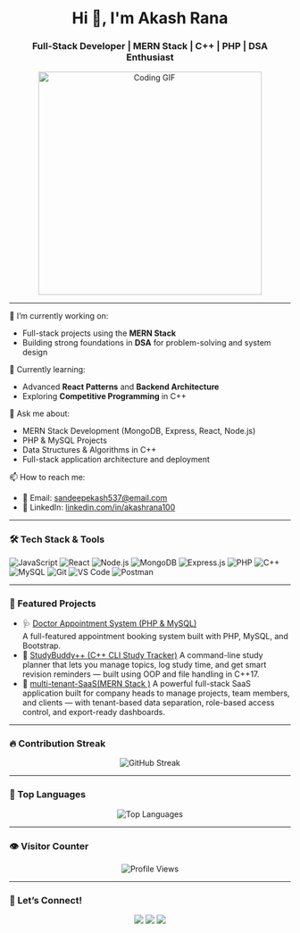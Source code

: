 <h1 align="center">Hi 👋, I'm Akash Rana</h1>
<h3 align="center">Full-Stack Developer | MERN Stack | C++ | PHP | DSA Enthusiast</h3>

<p align="center">
  <img src="https://media.giphy.com/media/qgQUggAC3Pfv687qPC/giphy.gif" width="400" alt="Coding GIF" />
</p>

---

🔭 I’m currently working on:
- Full-stack projects using the **MERN Stack**
- Building strong foundations in **DSA** for problem-solving and system design

🌱 Currently learning:
- Advanced **React Patterns** and **Backend Architecture**
- Exploring **Competitive Programming** in C++

💬 Ask me about:
- MERN Stack Development (MongoDB, Express, React, Node.js)
- PHP & MySQL Projects
- Data Structures & Algorithms in C++
- Full-stack application architecture and deployment

📫 How to reach me:
- 📧 Email: [sandeepekash537@email.com](mailto:sandeepekash537@email.com)
- 💼 LinkedIn: [linkedin.com/in/akashrana100](https://linkedin.com/in/akashrana100)

---

### 🛠️ Tech Stack & Tools

![JavaScript](https://img.shields.io/badge/-JavaScript-black?style=flat-square&logo=javascript)
![React](https://img.shields.io/badge/-React-black?style=flat-square&logo=react)
![Node.js](https://img.shields.io/badge/-Node.js-black?style=flat-square&logo=node.js)
![MongoDB](https://img.shields.io/badge/-MongoDB-black?style=flat-square&logo=mongodb)
![Express.js](https://img.shields.io/badge/-Express.js-black?style=flat-square&logo=express)
![PHP](https://img.shields.io/badge/-PHP-black?style=flat-square&logo=php)
![C++](https://img.shields.io/badge/-C++-black?style=flat-square&logo=c%2B%2B)
![MySQL](https://img.shields.io/badge/-MySQL-black?style=flat-square&logo=mysql)
![Git](https://img.shields.io/badge/-Git-black?style=flat-square&logo=git)
![VS Code](https://img.shields.io/badge/-VS%20Code-black?style=flat-square&logo=visual-studio-code)
![Postman](https://img.shields.io/badge/-Postman-black?style=flat-square&logo=postman)

---

### 📌 Featured Projects

- 🩺 [Doctor Appointment System (PHP & MySQL)](https://github.com/Akashrana1001/doctor-appointment-system)  
  A full-featured appointment booking system built with PHP, MySQL, and Bootstrap.
- 🧠 [StudyBuddy++ (C++ CLI Study Tracker)](https://github.com/Akashrana1001/StudyBuddy-CPP)
A command-line study planner that lets you manage topics, log study time, and get smart revision reminders — built using OOP and file handling in C++17.
-  🏢 [multi-tenant-SaaS(MERN Stack )](https://github.com/Akashrana1001/multi-tenant-saas)
    A powerful full-stack SaaS application built for company heads to manage projects, team members, and clients — with tenant-based data separation, role-based access control, and export-ready dashboards.
---



### 🔥 Contribution Streak

<p align="center">
  <img src="https://github-readme-streak-stats.herokuapp.com/?user=Akashrana1001&theme=radical" alt="GitHub Streak" />
</p>

---

### 🧠 Top Languages

<p align="center">
  <img src="https://github-readme-stats.vercel.app/api/top-langs/?username=Akashrana1001&layout=compact&theme=radical" alt="Top Languages" />
</p>

---

### 👁️ Visitor Counter

<p align="center">
  <img src="https://komarev.com/ghpvc/?username=Akashrana1001&label=Profile%20Views&color=blueviolet&style=flat" alt="Profile Views" />
</p>

---

### 🤝 Let’s Connect!

<p align="center">
  <a href="https://linkedin.com/in/akashrana100"><img src="https://img.shields.io/badge/LinkedIn-blue?style=for-the-badge&logo=linkedin" /></a>
  <a href="mailto:sandeepekash537@email.com"><img src="https://img.shields.io/badge/Gmail-D14836?style=for-the-badge&logo=gmail" /></a>
  <a href="https://github.com/Akashrana1001"><img src="https://img.shields.io/badge/GitHub-black?style=for-the-badge&logo=github" /></a>
</p>

